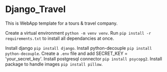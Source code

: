 # Django_Travel
This is WebApp template for a tours & travel company.

Create a virtual environment `python -m venv venv`.
Run `pip install -r requirements.txt` to install all dependancies at once.

Install django `pip install django`.
Install python-decouple `pip install python-decouple`.
Create a `.env` file and add SECRET_KEY = 'your_secret_key'.
Install postgresql connector `pip install psycopg2`.
Install package to handle images `pip install pillow`.

